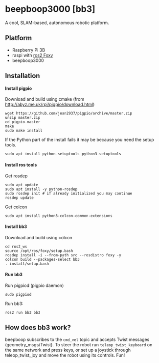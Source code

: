# beepboop3000 [bb3]
A cool, SLAM-based, autonomous robotic platform.

## Platform
- Raspberry Pi 3B
- raspi with [ros2 Foxy](https://docs.ros.org/en/foxy/Installation/Ubuntu-Install-Debians.html)
- beepboop3000

## Installation
#### Install pigpio
Download and build using cmake (from http://abyz.me.uk/rpi/pigpio/download.html)
```
wget https://github.com/joan2937/pigpio/archive/master.zip
unzip master.zip
cd pigpio-master
make
sudo make install
```

If the Python part of the install fails it may be because you need the setup tools.
```
sudo apt install python-setuptools python3-setuptools
```

#### Install ros tools
Get rosdep
```
sudo apt update
sudo apt install -y python-rosdep
sudo rosdep init # if already initialized you may continue
rosdep update
```

Get colcon
```
sudo apt install python3-colcon-common-extensions
```

#### Install bb3
Download and build using colcon
```
cd ros2_ws
source /opt/ros/foxy/setup.bash
rosdep install -i --from-path src --rosdistro foxy -y
colcon build --packages-select bb3
. install/setup.bash
```

#### Run bb3
Run pigpiod (pigpio daemon)
```
sudo pigpiod
```

Run bb3:
```
ros2 run bb3 bb3
```

## How does bb3 work?
beepboop subscribes to the `cmd_vel` topic and accepts Twist messages (geometry_msgs/Twist). To steer the robot run `teleop_twist_keyboard` on the same network and press keys, or set up a joystick through teleop_twist_joy and move the robot using its controls. Fun!

